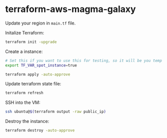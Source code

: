 # terraform-aws-magma-galaxy

Update your region in `main.tf` file.

Initalize Terraform:
```bash
terraform init -upgrade
```

Create a instance:
```bash
# Set this if you want to use this for testing, so it will be you temp instance with 70% discount.
export TF_VAR_spot_instance=true

terraform apply -auto-approve
```

Update terraform state file:
```bash
terraform refresh
```

SSH into the VM:
```bash
ssh ubuntu@$(terraform output -raw public_ip)
```

Destroy the instance:
```bash
terraform destroy -auto-approve
```
